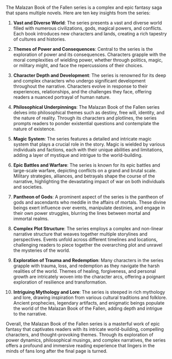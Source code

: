 The Malazan Book of the Fallen series is a complex and epic fantasy saga that spans multiple novels. Here are ten key insights from the series:

1. **Vast and Diverse World**: The series presents a vast and diverse world filled with numerous civilizations, gods, magical powers, and conflicts. Each book introduces new characters and lands, creating a rich tapestry of cultures and histories.

2. **Themes of Power and Consequences**: Central to the series is the exploration of power and its consequences. Characters grapple with the moral complexities of wielding power, whether through politics, magic, or military might, and face the repercussions of their choices.

3. **Character Depth and Development**: The series is renowned for its deep and complex characters who undergo significant development throughout the narrative. Characters evolve in response to their experiences, relationships, and the challenges they face, offering readers a nuanced portrayal of human nature.

4. **Philosophical Underpinnings**: The Malazan Book of the Fallen series delves into philosophical themes such as destiny, free will, identity, and the nature of reality. Through its characters and plotlines, the series prompts readers to ponder existential questions and contemplate the nature of existence.

5. **Magic System**: The series features a detailed and intricate magic system that plays a crucial role in the story. Magic is wielded by various individuals and factions, each with their unique abilities and limitations, adding a layer of mystique and intrigue to the world-building.

6. **Epic Battles and Warfare**: The series is known for its epic battles and large-scale warfare, depicting conflicts on a grand and brutal scale. Military strategies, alliances, and betrayals shape the course of the narrative, highlighting the devastating impact of war on both individuals and societies.

7. **Pantheon of Gods**: A prominent aspect of the series is the pantheon of gods and ascendants who meddle in the affairs of mortals. These divine beings exert influence over events, manipulate destinies, and engage in their own power struggles, blurring the lines between mortal and immortal realms.

8. **Complex Plot Structure**: The series employs a complex and non-linear narrative structure that weaves together multiple storylines and perspectives. Events unfold across different timelines and locations, challenging readers to piece together the overarching plot and unravel the mysteries of the world.

9. **Exploration of Trauma and Redemption**: Many characters in the series grapple with trauma, loss, and redemption as they navigate the harsh realities of the world. Themes of healing, forgiveness, and personal growth are intricately woven into the character arcs, offering a poignant exploration of resilience and transformation.

10. **Intriguing Mythology and Lore**: The series is steeped in rich mythology and lore, drawing inspiration from various cultural traditions and folklore. Ancient prophecies, legendary artifacts, and enigmatic beings populate the world of the Malazan Book of the Fallen, adding depth and intrigue to the narrative.

Overall, the Malazan Book of the Fallen series is a masterful work of epic fantasy that captivates readers with its intricate world-building, compelling characters, and thought-provoking themes. Through its exploration of power dynamics, philosophical musings, and complex narratives, the series offers a profound and immersive reading experience that lingers in the minds of fans long after the final page is turned.